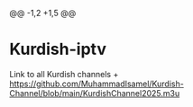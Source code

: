@@ -1,2 +1,5 @@
# Kurdish-iptv
 Link to all Kurdish channels
+
https://github.com/MuhammadIsamel/Kurdish-Channel/blob/main/KurdishChannel2025.m3u
